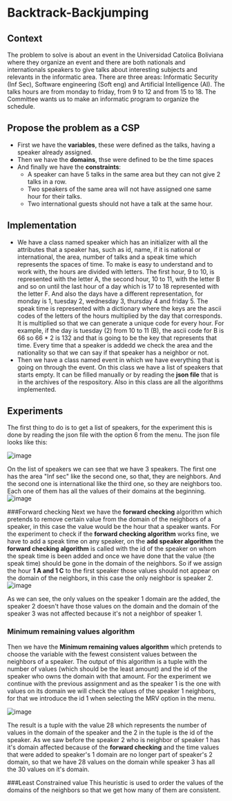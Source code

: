 # Backtrack-Backjumping
## Context
The problem to solve is about an event in the Universidad Catolica Boliviana where they organize an event and there are both nationals and internationals speakers to give talks about interesting subjects and relevants in the informatic area.
There are three areas: Informatic Security (Inf Sec), Software engineering (Soft eng) and Artificial Intelligence (AI).
The talks hours are from monday to friday, from 9 to 12 and from 15 to 18.
The Committee wants us to make an informatic program to organize the schedule.

## Propose the problem as a CSP
- First we have the **variables**, these were defined as the talks, having a speaker already assigned.
- Then we have the **domains**, thse were defined to be the time spaces 
- And finally we have the **constraints**:
  - A speaker can have 5 talks in the same area but they can not give 2 talks in a row.
  - Two speakers of the same area will not have assigned one same hour for their talks.
  - Two international guests should not have a talk at the same hour.

## Implementation
- We have a class named speaker which has an initializer with all the attributes that a speaker has, such as id, name, if it is national or international, the area, number of talks and a speak time which represents the spaces of time.
  To make is easy to understand and to work with, the hours are divided with letters. The first hour, 9 to 10, is represented with the letter A, the second hour, 10 to 11, with the letter B and so on until the last hour of a day which is 17 to 18 represented with the letter F.
  And also the days have a different representation, for monday is 1, tuesday 2, wednesday 3, thursday 4 and friday 5.
  The speak time is represented with a dictionary where the keys are the ascii codes of the letters of the hours multiplied by the day that corresponds. It is multiplied so that we can generate a unique code for every hour.
  For example, if the day is tuesday (2) from 10 to 11 (B), the ascii code for B is 66 so 66 * 2 is 132 and that is going to be the key that represents that time.
  Every time that a speaker is addedd we check the area and the nationality so that we can say if that speaker has a neighbor or not.
- Then we have a class named event in which we have everything that is going on through the event. On this class we have a list of speakers that starts empty. It can be filled manually or by reading the **json file** that is in the archives of the respository.
  Also in this class are all the algorithms implemented.
  
 ## Experiments
 The first thing to do is to get a list of speakers, for the experiment this is done by reading the json file with the option 6 from the menu.
 The json file looks like this:
 
 ![image](https://user-images.githubusercontent.com/58644744/140085793-f226c8e1-eb41-411f-bbc6-2590e76b9023.png)

 On the list of speakers we can see that we have 3 speakers. The first one has the area "Inf sec" like the second one, so that, they are neighbors. And the second one is international like the third one, so they are neighbors too. Each one of them has all the values of their domains at the beginning. 
 ![image](https://user-images.githubusercontent.com/58644744/140086041-d2dde3d3-72a7-4175-8b85-aea9e5fb22fa.png)

###Forward checking 
 Next we have the **forward checking** algorithm which pretends to remove certain value from the domain of the neighbors of a speaker, in this case the value would be the hour that a speaker wants.
For the experiment to check if the **forward checking algorithm** works fine, we have to add a speak time on any speaker, on the **add speaker algorithm** the **forward checking algorithm** is called with the id of the speaker on whom the speak time is been added and once we have done that the value (the speak time) should be gone in the domain of the neighbors.
So if we assign the hour **1 A and 1 C** to the first speaker those values should not appear on the domain of the neighbors, in this case the only neighbor is speaker 2.
![image](https://user-images.githubusercontent.com/58644744/140092839-d39f3c01-b936-4885-a8eb-771e9dc349c7.png)

As we can see, the only values on the speaker 1 domain are the added, the speaker 2 doesn't have those values on the domain and the domain of the speaker 3 was not affected because it's not a neighbor of speaker 1.

### Minimum remaining values algorithm
Then we have the **Minimum remaining values algorithm** which pretends to choose the variable with the fewest consistent values between the neighbors of a speaker. The output of this algorithm is a tuple with the number of values (which should be the least amount) and the id of the speaker who owns the domain with that amount.
For the experiment we continue with the previous assignment and as the speaker 1 is the one with values on its domain we will check the values of the speaker 1 neighbors, for that we introduce the id 1 when selecting the MRV option in the menu.

![image](https://user-images.githubusercontent.com/58644744/140095536-d2e479b5-f088-4da7-8e3a-6d91d5fe6c44.png)

The result is a tuple with the value 28 which represents the number of values in the domain of the speaker and the 2 in the tuple is the id of the speaker. 
As we saw before the speaker 2 who is neighbor of speaker 1 has it's domain affected because of the **forward checking** and the time values that were added to speaker's 1 domain are no longer part of speaker's 2 domain, so that we have 28 values on the domain while speaker 3 has all the 30 values on it's domain.

###Least Constrained value
This heuristic is used to order the values of the domains of the neighbors so that we get how many of them are consistent.
